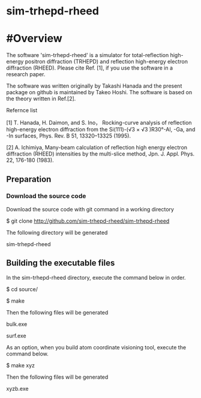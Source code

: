# sim-trhepd-rheed

# #Overview

The software 'sim-trhepd-rheed' is a simulator for total-reflection high-energy positron diffraction (TRHEPD) 
and reflection high-energy electron diffraction (RHEED).
Please cite Ref. [1], if you use the software in a research paper.

The software was written originally by Takashi Hanada and the present package on github is maintained by Takeo Hoshi.
The software is based on the theory written in Ref.[2].

Refernce list

[1] T. Hanada, H. Daimon, and S. Ino， Rocking-curve analysis of reflection high-energy electron diffraction from the Si(111)-(√3 × √3 )R30°-Al, -Ga, and -In surfaces,  Phys. Rev. B 51, 13320–13325 (1995).

[2] A. Ichimiya, Many-beam calculation of reflection high energy electron diffraction (RHEED) intensities by the multi-slice method, Jpn. J. Appl. Phys. 22, 176-180 (1983).

## Preparation 

### Download the source code

Download the source code with git command in a  working directory

$ git clone http://github.com/sim-trhepd-rheed/sim-trhepd-rheed

The following directory will be generated

sim-trhepd-rheed

## Building the executable files 

In the sim-trhepd-rheed directory, execute the command below in order.

$ cd source/

$ make

Then the following files will be generated 

bulk.exe

surf.exe

As an option, when you build atom coordinate visioning tool, execute the command below. 

$ make xyz

Then the following files will be generated 

xyzb.exe


